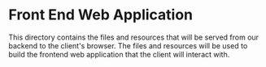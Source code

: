 # Front End Web Application

This directory contains the files and resources that will be served from our backend to the client's browser. The files and resources will be used to build the frontend web application that the client will interact with.
